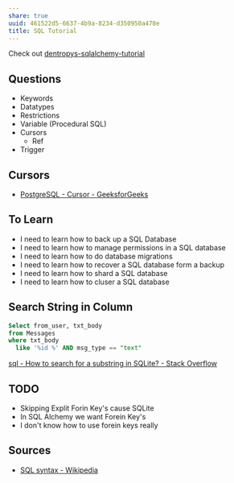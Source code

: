 ```yaml
---
share: true
uuid: 461522d5-6637-4b9a-8234-d350950a478e
title: SQL Tutorial
---
```

Check out [dentropys-sqlalchemy-tutorial](https://github.com/dentropy/dentropys-sqlalchemy-tutorial)

## Questions

* Keywords
* Datatypes
* Restrictions
* Variable (Procedural SQL)
* Cursors
  * Ref
* Trigger

## Cursors

* [PostgreSQL - Cursor - GeeksforGeeks](https://www.geeksforgeeks.org/postgresql-cursor/)

## To Learn

* I need to learn how to back up a SQL Database
* I need to learn how to manage permissions in a SQL database  
* I need to learn how to do database migrations  
* I need to learn how to recover a SQL database form a backup
* I need to learn how to shard a SQL database  
* I need to learn how to cluser a SQL database

## Search String in Column

``` sql
Select from_user, txt_body 
from Messages 
where txt_body 
  like '%id %' AND msg_type == "text"
```

[sql - How to search for a substring in SQLite? - Stack Overflow](https://stackoverflow.com/questions/3671761/how-to-search-for-a-substring-in-sqlite)

## TODO

* Skipping Explit Forin Key's cause SQLite
* In SQL Alchemy we want Forein Key's
* I don't know how to use forein keys really

## Sources

* [SQL syntax - Wikipedia](https://en.wikipedia.org/wiki/SQL_syntax)